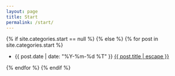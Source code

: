 ```yaml
---
layout: page
title: Start
permalink: /start/
---
```


<div class="home">

{% if site.categories.start == null %}
{% else %}
    {% for post in site.categories.start %}
  <ul class="post-list">
      <li>
        <span class="post-meta">{{ post.date | date: "%Y-%m-%d %T" }}</span>
        <a class="post-link" href="{{ post.url | relative_url }}">{{ post.title | escape }}</a>
      </li>
  </ul>
    {% endfor %}
{% endif %}

</div>
